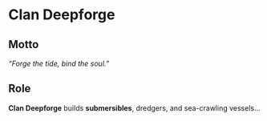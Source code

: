 # Clan Deepforge

## Motto
*“Forge the tide, bind the soul.”*

## Role
**Clan Deepforge** builds **submersibles**, dredgers, and sea-crawling vessels...